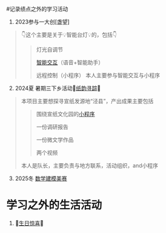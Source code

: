 #记录绩点之外的学习活动
1. 2023参与一大创[盏望]
>👇这个主要是关于💡智能台灯💡的，包括👇
>> 灯光自调节
>>
>> [智能交互](https://github.com/ironhxs/IOT-miniprogram.git)（语音+智能助手）
>>
>> 远程控制（小程序）
>本人主要参与智能交互与小程序
2. 2024夏 暑期三下乡活动📜[纸韵寻踪](https://github.com/ironhxs/Summer-Volunteer-Program-2024-)📜
>本项目主要想探寻宣纸发源地“泾县”，产出成果主要包括
>>围绕宣纸文化园的[小程序](https://github.com/ironhxs/Summer-Volunteer-Program-2024-/tree/main/miniprogram)
>>
>> 一份调研报告
>> 
>> 一份微文学作品
>> 
>> 两个视频
>> 
>本人是队长，主要负责与地方联系，活动组织，and小程序
3. 2025冬 [数学建模美赛](https://github.com/ironhxs/MCM)
# 学习之外的生活活动
1. 💝[生日惊喜](https://github.com/ironhxs/Happy-Birthday)💝
